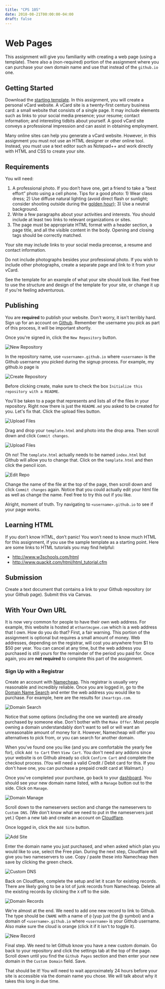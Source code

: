 ```yaml
---
title: "CPS 105"
date: 2018-08-21T00:00:00-04:00
draft: false
---
```


# Web Pages

This assignment will give you familiarity with creating a web page (using a template).  There also a (non-required) portion of the assignment where you can purchase your own domain name and use that instead of the `github.io` one.

## Getting Started

Download the [starting template](/bju/cps105/homework/wp-downloads/template.zip). In this assignment, you will create a personal vCard website. A vCard site is a twenty-first century business card: a small website that consists of a single page. It may include elements such as links to your social media presence; your resume; contact information; and interesting tidbits about yourself. A good vCard site conveys a professional impression and can assist in obtaining employment.

Many online sites can help you generate a vCard website. However, in this assignment you must not use an HTML designer or other online tool. Instead, you must use a text editor such as Notepad++ and work directly with HTML and CSS to create your site.

## Requirements

You will need:

1. A professional photo. If you don’t have one, get a friend to take a “best effort” photo using a cell phone. Tips for a good photo: 1) Wear class dress; 2) Use diffuse natural lighting (avoid direct flash or sunlight; consider shooting outside during the [golden hour](https://en.wikipedia.org/wiki/Golden_hour_(photography))); 3) Use a neutral background.
1. Write a few paragraphs about your activities and interests. You should include at least two links to relevant organizations or sites.
1. The page must be appropriate HTML format with a header section, a page title, and all the visible content in the body. Opening and closing tags should be correctly matched.

Your site may include links to your social media precense, a resume and contact information.

Do not include photographs besides your professional photo.  If you wish to include other photographs, create a separate page and link to it from your vCard.

See the template for an example of what your site should look like.  Feel free to use the structure and design of the template for your site, or change it up if you're feeling adventurous.

## Publishing

You are **required** to publish your website.  Don't worry, it isn't terribly hard. Sign up for an account on [Github](https://github.com).  Remember the username you pick as part of this process, it will be important shortly.

Once you're signed in, click the `New Repository` button.

![New Repository](/bju/cps105/homework/wp-downloads/new-repo.png)

In the repository name, use `<username>.github.io` where `<username>` is the Github username you picked during the signup process.  For example, my github.io page is

![Create Repository](/bju/cps105/homework/wp-downloads/create-repo.png)

Before clicking create, make sure to check the box `Initialize this repository with a README`.

You'll be taken to a page that represents and lists all of the files in your repository.  Right now there is just the `README.md` you asked to be created for you.  Let's fix that.  Click the upload files button.

![Upload Files](/bju/cps105/homework/wp-downloads/upload-files.png)

Drag and drop your `template.html` and photo into the drop area.  Then scroll down and click `Commit changes`.

![Upload Files](/bju/cps105/homework/wp-downloads/upload-complete.png)

Oh no!  The `template.html` actually needs to be named `index.html` but Github will allow you to change that.  Click on the `template.html` and then click the pencil icon.

![Edit Repo](/bju/cps105/homework/wp-downloads/edit-repo.png)

Change the name of the file at the top of the page, then scroll down and click `Commit changes` again.  Notice that you could actually edit your html file as well as change the name.  Feel free to try this out if you like.

Alright, moment of truth.  Try navigating to `<username>.github.io` to see if your page works.

## Learning HTML

If you don’t know HTML, don’t panic! You won’t need to know much HTML for this assignment, if you use the sample template as a starting point. Here are some links to HTML tutorials you may find helpful:

- http://www.w3schools.com/html
- http://www.quackit.com/html/html_tutorial.cfm


## Submission

Create a text document that contains a link to your Github repository (or your Github page).  Submit this via Canvas.

## With Your Own URL

It is now very common for people to have their own web address.  For example, this website is hosted at `ethantmcgee.com` which is a web address that I own.  How do you do that?  First, a fair warning. This portion of the assignment is optional but requires a small amount of money. Web addresses, depending on the registrar, will cost you anywhere from $1 to $50 per year. You can cancel at any time, but the web address you purchased is still yours for the remainder of the period you paid for.  Once again, you are **not required** to complete this part of the assignment.

### Sign Up with a Registrar

Create an account with [Namecheap](https://www.namecheap.com).  This registrar is usually very reasonable and incredibly reliable. Once you are logged in, go to the [Domain Name Search](https://www.namecheap.com/domains/domain-name-search.aspx) and enter the web address you would like to purchase.  For example, here are the results for `iheartcps.com`.

![Domain Search](/bju/cps105/homework/wp-downloads/domain-search.png)

Notice that some options (including the one we wanted) are already purchased by someone else.  Don't bother with the `Make Offer`.  Most people owning a domain understandably don't want to sell or will want an unreasonable amount of money for it.  However, Namecheap will offer you alternatives to pick from, or you can search for another domain.

When you've found one you like (and you are comfortable the yearly fee for), click `Add to Cart` then `View Cart`.  You don't need any addons since your website is on Github already so click `Confirm Cart` and complete the checkout process.  (You will need a valid Credit / Debit card for this.  If you don't have one, you can purchase a prepaid credit card at Walmart.)

Once you've completed your purchase, go back to your [dashboard](https://ap.www.namecheap.com/dashboard).  You should see your new domain name listed, with a `Manage` button out to the side.  Click on `Manage`.

![Domain Manage](/bju/cps105/homework/wp-downloads/domain-manage.png)

Scroll down to the nameservers section and change the nameservers to `Custom DNS`. (We don't know what we need to put in the nameservers just yet.)  Open a new tab and create an account on [Cloudflare](https://www.cloudflare.com).

Once logged in, click the `Add Site` button.

![Add Site](/bju/cps105/homework/wp-downloads/add-site.png)

Enter the domain name you just purchased, and when asked which plan you would like to use, select the Free plan.  During the next step, Cloudflare will give you two nameservers to use.  Copy / paste these into Namecheap then save by clicking the green check.

![Custom DNS](/bju/cps105/homework/wp-downloads/custom-dns.png)

Back on Cloudflare, complete the setup and let it scan for existing records. There are likely going to be a lot of junk records from Namecheap. Delete all the existing records by clicking the `X` off to the side.

![Domain Records](/bju/cps105/homework/wp-downloads/domain-record.png)

We're almost at the end.  We need to add one new record to link to Github.  The type should be `CNAME` with a name of `@` (yup just the @ symbol) and a domain of `<username>.github.io` where `<username>` is your Github username.  Also make sure the cloud is orange (click it if it isn't to toggle it).

![New Record](/bju/cps105/homework/wp-downloads/new-record.png)

Final step.  We need to let Github know you have a new custom domain.  Go back to your repository and click the settings tab at the top of the page. Scroll down until you find the `Github Pages` section and then enter your new domain in the `Custom Domain` field. Save.

That should be it!  You will need to wait approximately 24 hours before your site is accessible via the domain name you chose. We will talk about why it takes this long in due time.